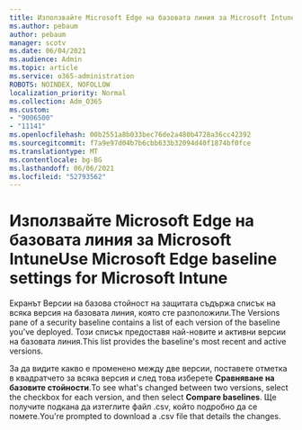 ```yaml
---
title: Използвайте Microsoft Edge на базовата линия за Microsoft Intune
ms.author: pebaum
author: pebaum
manager: scotv
ms.date: 06/04/2021
ms.audience: Admin
ms.topic: article
ms.service: o365-administration
ROBOTS: NOINDEX, NOFOLLOW
localization_priority: Normal
ms.collection: Adm_O365
ms.custom:
- "9006500"
- "11141"
ms.openlocfilehash: 00b2551a8b033bec76de2a480b4728a36cc42392
ms.sourcegitcommit: f7a9e97d04b7b6cbb633b32094d40f1874bf0fce
ms.translationtype: MT
ms.contentlocale: bg-BG
ms.lasthandoff: 06/06/2021
ms.locfileid: "52793562"
---
```

# <a name="use-microsoft-edge-baseline-settings-for-microsoft-intune"></a><span data-ttu-id="16a57-102">Използвайте Microsoft Edge на базовата линия за Microsoft Intune</span><span class="sxs-lookup"><span data-stu-id="16a57-102">Use Microsoft Edge baseline settings for Microsoft Intune</span></span>

<span data-ttu-id="16a57-103">Екранът Версии на базова стойност на защитата съдържа списък на всяка версия на базовата линия, която сте разположили.</span><span class="sxs-lookup"><span data-stu-id="16a57-103">The Versions pane of a security baseline contains a list of each version of the baseline you've deployed.</span></span> <span data-ttu-id="16a57-104">Този списък предоставя най-новите и активни версии на базовата линия.</span><span class="sxs-lookup"><span data-stu-id="16a57-104">This list provides the baseline's most recent and active versions.</span></span>

<span data-ttu-id="16a57-105">За да видите какво е променено между две версии, поставете отметка в квадратчето за всяка версия и след това изберете **Сравняване на базовите стойности**.</span><span class="sxs-lookup"><span data-stu-id="16a57-105">To see what's changed between two versions, select the checkbox for each version, and then select **Compare baselines**.</span></span> <span data-ttu-id="16a57-106">Ще получите подкана да изтеглите файл .csv, който подробно да се помете.</span><span class="sxs-lookup"><span data-stu-id="16a57-106">You're prompted to download a .csv file that details the changes.</span></span>